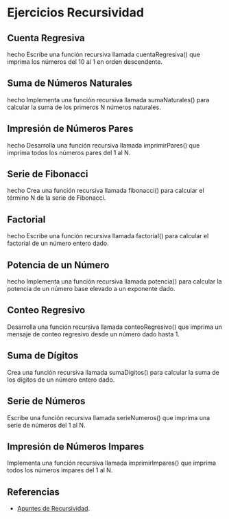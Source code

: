# Ejercicios Recursividad

## Cuenta Regresiva
   hecho
Escribe una función recursiva llamada cuentaRegresiva() que imprima los números del 10 al 1 en orden descendente.

## Suma de Números Naturales
   hecho
Implementa una función recursiva llamada sumaNaturales() para calcular la suma de los primeros N números naturales.

## Impresión de Números Pares
   hecho
Desarrolla una función recursiva llamada imprimirPares() que imprima todos los números pares del 1 al N.

## Serie de Fibonacci
hecho
Crea una función recursiva llamada fibonacci() para calcular el término N de la serie de Fibonacci.

## Factorial
hecho
Escribe una función recursiva llamada factorial() para calcular el factorial de un número entero dado.

## Potencia de un Número
hecho
Implementa una función recursiva llamada potencia() para calcular la potencia de un número base elevado a un exponente dado.

## Conteo Regresivo

Desarrolla una función recursiva llamada conteoRegresivo() que imprima un mensaje de conteo regresivo desde un número dado hasta 1.

## Suma de Dígitos

Crea una función recursiva llamada sumaDigitos() para calcular la suma de los dígitos de un número entero dado.

## Serie de Números

Escribe una función recursiva llamada serieNumeros() que imprima una serie de números del 1 al N.

## Impresión de Números Impares

Implementa una función recursiva llamada imprimirImpares() que imprima todos los números impares del 1 al N.

## Referencias

- [Apuntes de Recursividad](https://github.com/jpexposito/docencia/blob/master/Primero/PRO/Apuntes/Unidad-6-Utilizacion-avanzada-clases/RECUSIVIDAD.md).